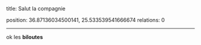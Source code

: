 title: Salut la compagnie

position: 36.87136034500141, 25.533539541666674
relations: 0

---















ok les **biloutes**